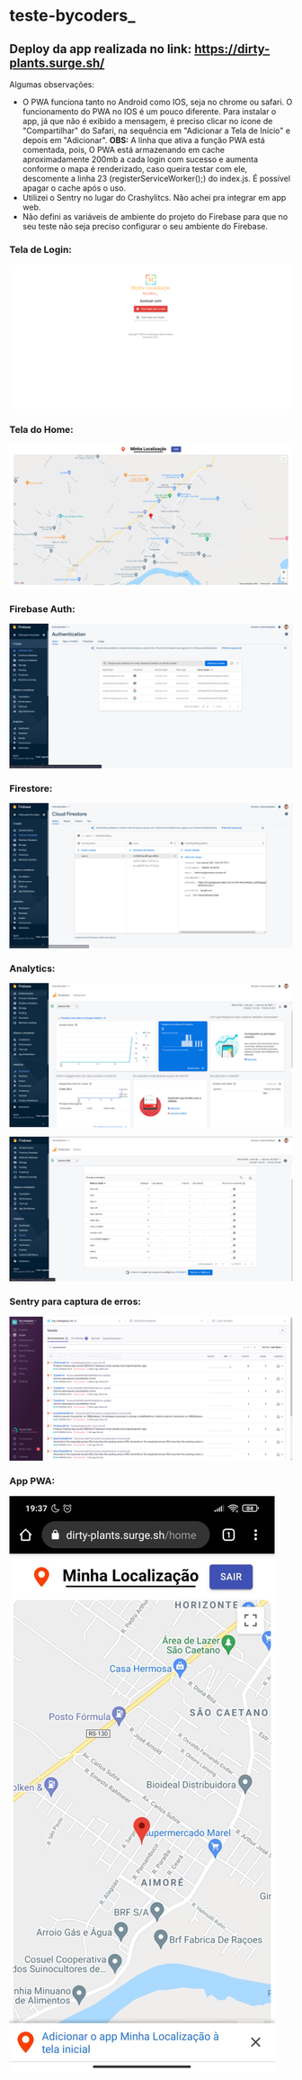 # teste-bycoders_

## Deploy da app realizada no link: https://dirty-plants.surge.sh/

Algumas observações:

* O PWA funciona tanto no Android como IOS, seja no chrome ou safari. O funcionamento do PWA no IOS é um pouco diferente. Para instalar o app, já que não é exibido a mensagem, é preciso clicar no ícone de "Compartilhar" do Safari, na sequência em "Adicionar a Tela de Início" e depois em "Adicionar". __OBS:__ A linha que ativa a função PWA está comentada, pois, O PWA está armazenando em cache aproximadamente 200mb a cada login com sucesso e aumenta conforme o mapa é renderizado, caso queira testar com ele, descomente a linha 23 (registerServiceWorker();) do index.js. É possível apagar o cache após o uso.
* Utilizei o Sentry no lugar do Crashylitcs. Não achei pra integrar em app web.
* Não defini as variáveis de ambiente do projeto do Firebase para que no seu teste não seja preciso configurar o seu ambiente do Firebase.

### Tela de Login:
![](github/singUp.png)

### Tela do Home:
![](github/home.png)

### Firebase Auth:
![](github/authentication.png)

### Firestore:
![](github/firestore.png)

### Analytics:
![](github/analytics.png)

![](github/analytics-2.png)

### Sentry para captura de erros:
![](github/sentry-errors.png)

### App PWA:
![](github/pwa.jpeg)
